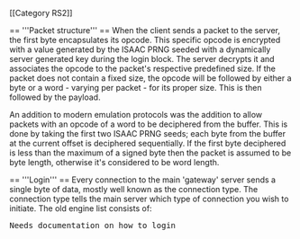 \[\[Category RS2\]\]

== '''Packet structure''' == When the client sends a packet to the
server, the first byte encapsulates its opcode. This specific opcode is
encrypted with a value generated by the ISAAC PRNG seeded with a
dynamically server generated key during the login block. The server
decrypts it and associates the opcode to the packet's respective
predefined size. If the packet does not contain a fixed size, the opcode
will be followed by either a byte or a word - varying per packet - for
its proper size. This is then followed by the payload.

An addition to modern emulation protocols was the addition to allow
packets with an opcode of a word to be deciphered from the buffer. This
is done by taking the first two ISAAC PRNG seeds; each byte from the
buffer at the current offset is deciphered sequentially. If the first
byte deciphered is less than the maximum of a signed byte then the
packet is assumed to be byte length, otherwise it's considered to be
word length.

== '''Login''' == Every connection to the main 'gateway' server sends a
single byte of data, mostly well known as the connection type. The
connection type tells the main server which type of connection you wish
to initiate. The old engine list consists of:

<pre>
Needs documentation on how to login
</pre>
